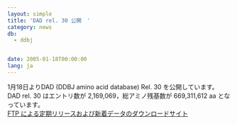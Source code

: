 ```yaml
---
layout: simple
title: 'DAD rel. 30 公開　'
category: news
db:
  - ddbj


date: 2005-01-18T00:00:00
lang: ja
---
```


1月18日よりDAD (DDBJ amino acid database) Rel. 30 を公開しています。 DAD rel. 30 はエントリ数が 2,169,069，総アミノ残基数が 669,311,612 aa となっています。<br><a href="/services/index.html">FTP による定期リリースおよび新着データのダウンロードサイト</a>
